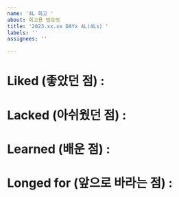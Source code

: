 ```yaml
---
name: '4L 회고 '
about: 회고용 템프릿
title: '2023.xx.xx DAYx 4L(4Ls) '
labels: ''
assignees: ''

---
```


# Liked (좋았던 점) : 

# Lacked (아쉬웠던 점) : 

# Learned (배운 점) : 

# Longed for (앞으로 바라는 점) :
